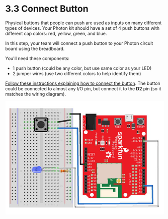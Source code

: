 # 3.3 Connect Button

Physical buttons that people can push are used as inputs on many different types of devices. Your Photon kit should have a set of 4 push buttons with different cap colors: red, yellow, green, and blue.

In this step, your team will connect a push button to your Photon circuit board using the breadboard.

You'll need these components:

* 1 push button \(could be any color, but use same color as your LED\)
* 2 jumper wires \(use two different colors to help identify them\)

[Follow these instructions explaining how to connect the button](https://docs.idew.org/code-internet-of-things/references/physical-inputs/push-buttons#how-to-connect-button).  The button could be connected to almost any I/O pin, but connect it to the **D2** pin \(so it matches the wiring diagram\).

![LED and Button connected to Photon](../../.gitbook/assets/experiment-2.jpg)

